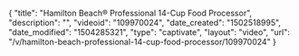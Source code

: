 {
    "title": "Hamilton Beach&reg; Professional 14-Cup Food Processor",
    "description": "",
    "videoid": "109970024",
    "date_created": "1502518995",
    "date_modified": "1504285321",
    "type": "captivate",
    "layout": "video",
    "url": "\/v\/hamilton-beach-professional-14-cup-food-processor\/109970024"
}